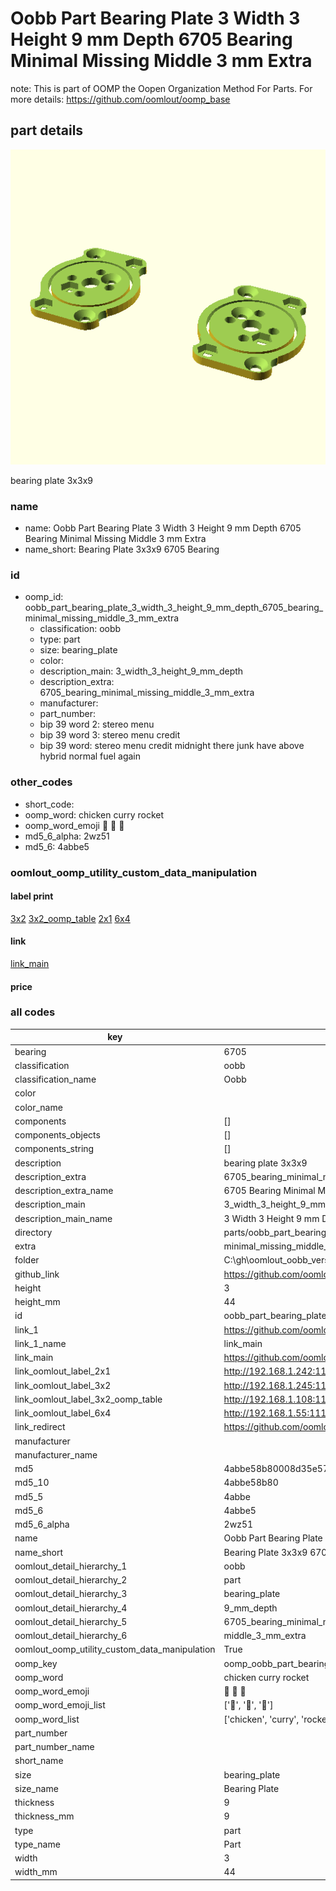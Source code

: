 # Oobb Part Bearing Plate 3 Width 3 Height 9 mm Depth 6705 Bearing Minimal Missing Middle 3 mm Extra  

note: This is part of OOMP the Oopen Organization Method For Parts. For more details: https://github.com/oomlout/oomp_base

##  part details
  

[![](3dpr.png)](3dpr.png)

bearing plate 3x3x9



### name
* name: Oobb Part Bearing Plate 3 Width 3 Height 9 mm Depth 6705 Bearing Minimal Missing Middle 3 mm Extra
* name_short: Bearing Plate 3x3x9 6705 Bearing
### id
* oomp_id: oobb_part_bearing_plate_3_width_3_height_9_mm_depth_6705_bearing_minimal_missing_middle_3_mm_extra
  * classification: oobb
  * type: part
  * size: bearing_plate
  * color: 
  * description_main: 3_width_3_height_9_mm_depth
  * description_extra: 6705_bearing_minimal_missing_middle_3_mm_extra
  * manufacturer: 
  * part_number: 
  * bip 39 word 2: stereo menu
  * bip 39 word 3: stereo menu credit
  * bip 39 word: stereo menu credit midnight there junk have above hybrid normal fuel again

### other_codes
* short_code: 
* oomp_word: chicken curry rocket
* oomp_word_emoji :chicken: :curry: :rocket:
* md5_6_alpha: 2wz51
* md5_6: 4abbe5






### oomlout_oomp_utility_custom_data_manipulation
#### label print
[3x2](http://192.168.1.245:1112/?label=oomp%202wz51)
[3x2_oomp_table](http://192.168.1.108:1112/?label=oomp%202wz51)
[2x1](http://192.168.1.242:1112/?label=oomp%202wz51)
[6x4](http://192.168.1.55:1112/?label=oomp%202wz51)    

#### link

[link_main](https://github.com/oomlout/oomlout_oobb_version_4_generated_parts/tree/main/navigation_oomp/oobb/part/bearing_plate/3_width_3_height_9_mm_depth/6705_bearing_minimal_missing_middle_3_mm_extra/part)                              

#### price







### all codes 
| key | value |  
| --- | --- |  
| bearing | 6705 |  
| classification | oobb |  
| classification_name | Oobb |  
| color |  |  
| color_name |  |  
| components | [] |  
| components_objects | [] |  
| components_string | [] |  
| description | bearing plate 3x3x9 |  
| description_extra | 6705_bearing_minimal_missing_middle_3_mm_extra |  
| description_extra_name | 6705 Bearing Minimal Missing Middle 3 mm Extra |  
| description_main | 3_width_3_height_9_mm_depth |  
| description_main_name | 3 Width 3 Height 9 mm Depth |  
| directory | parts/oobb_part_bearing_plate_3_width_3_height_9_mm_depth_6705_bearing_minimal_missing_middle_3_mm_extra |  
| extra | minimal_missing_middle_3_mm |  
| folder | C:\gh\oomlout_oobb_version_4_generated_parts\parts\oobb_part_bearing_plate_3_width_3_height_9_mm_depth_6705_bearing_minimal_missing_middle_3_mm_extra |  
| github_link | https://github.com/oomlout/oomlout_oomp_part_src/tree/main/parts/oobb_part_bearing_plate_3_width_3_height_9_mm_depth_6705_bearing_minimal_missing_middle_3_mm_extra |  
| height | 3 |  
| height_mm | 44 |  
| id | oobb_part_bearing_plate_3_width_3_height_9_mm_depth_6705_bearing_minimal_missing_middle_3_mm_extra |  
| link_1 | https://github.com/oomlout/oomlout_oobb_version_4_generated_parts/tree/main/navigation_oomp/oobb/part/bearing_plate/3_width_3_height_9_mm_depth/6705_bearing_minimal_missing_middle_3_mm_extra/part |  
| link_1_name | link_main |  
| link_main | https://github.com/oomlout/oomlout_oobb_version_4_generated_parts/tree/main/navigation_oomp/oobb/part/bearing_plate/3_width_3_height_9_mm_depth/6705_bearing_minimal_missing_middle_3_mm_extra/part |  
| link_oomlout_label_2x1 | http://192.168.1.242:1112/?label=oomp%202wz51 |  
| link_oomlout_label_3x2 | http://192.168.1.245:1112/?label=oomp%202wz51 |  
| link_oomlout_label_3x2_oomp_table | http://192.168.1.108:1112/?label=oomp%202wz51 |  
| link_oomlout_label_6x4 | http://192.168.1.55:1112/?label=oomp%202wz51 |  
| link_redirect | https://github.com/oomlout/oomlout_oobb_version_4_generated_parts/tree/main/parts/oobb_bearing_plate_03_03_09_6705_ex_minimal_missing_middle_3_mm |  
| manufacturer |  |  
| manufacturer_name |  |  
| md5 | 4abbe58b80008d35e57038c66622ceac |  
| md5_10 | 4abbe58b80 |  
| md5_5 | 4abbe |  
| md5_6 | 4abbe5 |  
| md5_6_alpha | 2wz51 |  
| name | Oobb Part Bearing Plate 3 Width 3 Height 9 mm Depth 6705 Bearing Minimal Missing Middle 3 mm Extra |  
| name_short | Bearing Plate 3x3x9 6705 Bearing |  
| oomlout_detail_hierarchy_1 | oobb |  
| oomlout_detail_hierarchy_2 | part |  
| oomlout_detail_hierarchy_3 | bearing_plate |  
| oomlout_detail_hierarchy_4 | 9_mm_depth |  
| oomlout_detail_hierarchy_5 | 6705_bearing_minimal_missing |  
| oomlout_detail_hierarchy_6 | middle_3_mm_extra |  
| oomlout_oomp_utility_custom_data_manipulation | True |  
| oomp_key | oomp_oobb_part_bearing_plate_3_width_3_height_9_mm_depth_6705_bearing_minimal_missing_middle_3_mm_extra |  
| oomp_word | chicken curry rocket |  
| oomp_word_emoji | :chicken: :curry: :rocket: |  
| oomp_word_emoji_list | [':chicken:', ':curry:', ':rocket:'] |  
| oomp_word_list | ['chicken', 'curry', 'rocket'] |  
| part_number |  |  
| part_number_name |  |  
| short_name |  |  
| size | bearing_plate |  
| size_name | Bearing Plate |  
| thickness | 9 |  
| thickness_mm | 9 |  
| type | part |  
| type_name | Part |  
| width | 3 |  
| width_mm | 44 |  
